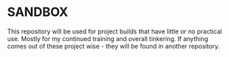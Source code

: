 # SANDBOX

This repository will be used for project builds that have little or no practical use.  Mostly for my continued training and overall tinkering.  If anything comes out of these project wise - they will be found in another repository. 

